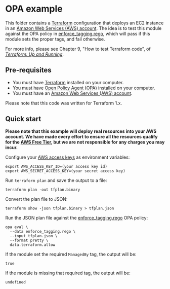 # OPA example

This folder contains a [Terraform](https://www.terraform.io/) configuration that deploys an EC2 instance in an [Amazon
Web Services (AWS) account](http://aws.amazon.com/). The idea is to test this module against the OPA policy in
[enforce_tagging.rego](../../../../opa/09-testing-terraform-code/enforce_tagging.rego), which will pass if this module
sets the proper tags, and fail otherwise.

For more info, please see Chapter 9, "How to test Terraform code", of
_[Terraform: Up and Running](http://www.terraformupandrunning.com)_.

## Pre-requisites

- You must have [Terraform](https://www.terraform.io/) installed on your computer.
- You must have [Open Policy Agent (OPA)](https://www.openpolicyagent.org/) installed on your computer.
- You must have an [Amazon Web Services (AWS) account](http://aws.amazon.com/).

Please note that this code was written for Terraform 1.x.

## Quick start

**Please note that this example will deploy real resources into your AWS account. We have made every effort to ensure
all the resources qualify for the [AWS Free Tier](https://aws.amazon.com/free/), but we are not responsible for any
charges you may incur.**

Configure your [AWS access
keys](http://docs.aws.amazon.com/general/latest/gr/aws-sec-cred-types.html#access-keys-and-secret-access-keys) as
environment variables:

```
export AWS_ACCESS_KEY_ID=(your access key id)
export AWS_SECRET_ACCESS_KEY=(your secret access key)
```

Run `terraform plan` and save the output to a file:

```
terraform plan -out tfplan.binary
```

Convert the plan file to JSON:

```
terraform show -json tfplan.binary > tfplan.json
```

Run the JSON plan file against the [enforce_tagging.rego](../../../../opa/09-testing-terraform-code/enforce_tagging.rego)
OPA policy:

```
opa eval \
  --data enforce_tagging.rego \
  --input tfplan.json \
  --format pretty \
  data.terraform.allow
```

If the module set the required `ManagedBy` tag, the output will be:

```
true
```

If the module is missing that required tag, the output will be:

```
undefined
```
